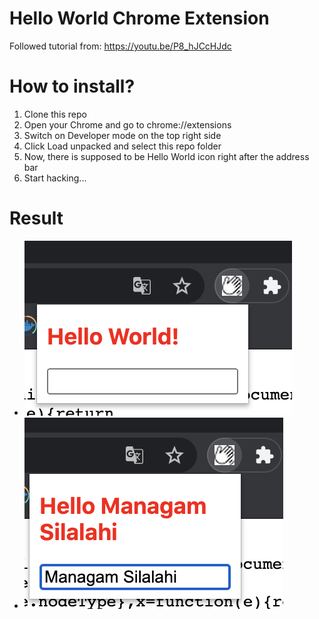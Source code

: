 # Hello World Chrome Extension
Followed tutorial from: https://youtu.be/P8_hJCcHJdc

# How to install?
1. Clone this repo
2. Open your Chrome and go to chrome://extensions
3. Switch on Developer mode on the top right side
4. Click Load unpacked and select this repo folder
5. Now, there is supposed to be Hello World icon right after the address bar
6. Start hacking...

# Result
- ![Screenshot 1](https://github.com/managam/chrome-ext-hello-world/blob/main/src/img/screenshot1.png?raw=true)
- ![Screenshot 2](https://github.com/managam/chrome-ext-hello-world/blob/main/src/img/screenshot2.png?raw=true)
